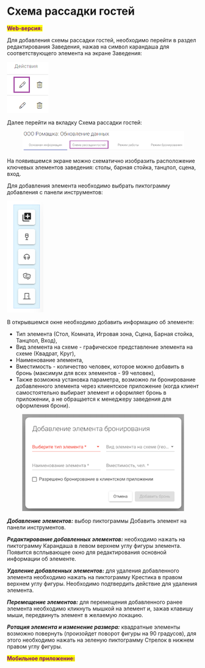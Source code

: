 # Схема рассадки гостей

<mark style="color:purple;">**Web-версия:**</mark>

Для добавления схемы рассадки гостей, необходимо перейти в раздел редактирования Заведения, нажав на символ карандаша для соответствующего элемента на экране Заведения:

![](<../../../.gitbook/assets/image (5).png>)&#x20;

Далее перейти на вкладку Схема рассадки гостей:

<figure><img src="../../../.gitbook/assets/image (6).png" alt=""><figcaption></figcaption></figure>

На появившемся экране можно схематично изобразить расположение ключевых элементов заведения: столы, барная стойка, танцпол, сцена, вход.&#x20;

Для добавления элемента необходимо выбрать пиктограмму добавления с панели инструментов:

![](<../../../.gitbook/assets/image (7).png>)&#x20;

В открывшемся окне необходимо добавить информацию об элементе:

* Тип элемента (Стол, Комната, Игровая зона, Сцена, Барная стойка, Танцпол, Вход),
* Вид элемента на схеме - графическое представление элемента на схеме (Квадрат, Круг),&#x20;
* Наименование элемента,&#x20;
* Вместимость - количество человек, которое можно добавить в бронь (максимум для всех элементов - 99 человек),
* Также возможна установка параметра, возможно ли бронирование добавленного элемента через клиентское приложение (когда клиент самостоятельно выбирает элемент и оформляет бронь в приложении, а не обращается к менеджеру заведения для оформления брони).&#x20;

<figure><img src="../../../.gitbook/assets/image (8).png" alt=""><figcaption></figcaption></figure>

_**Добавление элементов:**_ выбор пиктограммы Добавить элемент на панели инструментов.&#x20;

_**Редактирование добавленных элементов:**_ необходимо нажать на пиктограмму Карандаша в левом верхнем углу фигуры элемента. Появится всплывающее окно для редактирования основной информации об элементе.&#x20;

_**Удаление добавленных элементов:**_ для удаления добавленного элемента необходимо нажать на пиктограмму Крестика в правом верхнем углу фигуры. Необходимо подтвердить действие для удаления элемента.&#x20;

_**Перемещение элементов:**_ для перемещения добавленного ранее элемента необходимо кликнуть мышкой на элемент и, зажав клавишу мыши, передвинуть элемент в желаемую локацию.&#x20;

_**Ротация элемента и изменение размера:**_ квадратные элементы возможно повернуть (произойдет поворот фигуры на 90 градусов), для этого необходимо нажать на зеленую пиктограмму Стрелок в нижнем правом углу фигуры.&#x20;

<mark style="color:purple;">**Мобильное приложение:**</mark>
